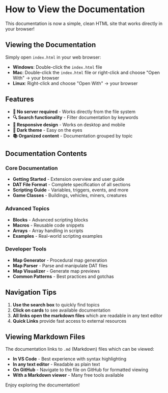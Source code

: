 # How to View the Documentation

This documentation is now a simple, clean HTML site that works directly in your browser!

## Viewing the Documentation

Simply open `index.html` in your web browser:
- **Windows**: Double-click the `index.html` file
- **Mac**: Double-click the `index.html` file or right-click and choose "Open With" → your browser
- **Linux**: Right-click and choose "Open With" → your browser

## Features

- **📍 No server required** - Works directly from the file system
- **🔍 Search functionality** - Filter documentation by keywords
- **📱 Responsive design** - Works on desktop and mobile
- **🌙 Dark theme** - Easy on the eyes
- **📚 Organized content** - Documentation grouped by topic

## Documentation Contents

### Core Documentation
- **Getting Started** - Extension overview and user guide
- **DAT File Format** - Complete specification of all sections
- **Scripting Guide** - Variables, triggers, events, and more
- **Game Classes** - Buildings, vehicles, miners, creatures

### Advanced Topics
- **Blocks** - Advanced scripting blocks
- **Macros** - Reusable code snippets
- **Arrays** - Array handling in scripts
- **Examples** - Real-world scripting examples

### Developer Tools
- **Map Generator** - Procedural map generation
- **Map Parser** - Parse and manipulate DAT files
- **Map Visualizer** - Generate map previews
- **Common Patterns** - Best practices and gotchas

## Navigation Tips

1. **Use the search box** to quickly find topics
2. **Click on cards** to see available documentation
3. **All links open the markdown files** which are readable in any text editor
4. **Quick Links** provide fast access to external resources

## Viewing Markdown Files

The documentation links to `.md` (Markdown) files which can be viewed:
- **In VS Code** - Best experience with syntax highlighting
- **In any text editor** - Readable as plain text
- **On GitHub** - Navigate to the file on GitHub for formatted viewing
- **With a Markdown viewer** - Many free tools available

Enjoy exploring the documentation!